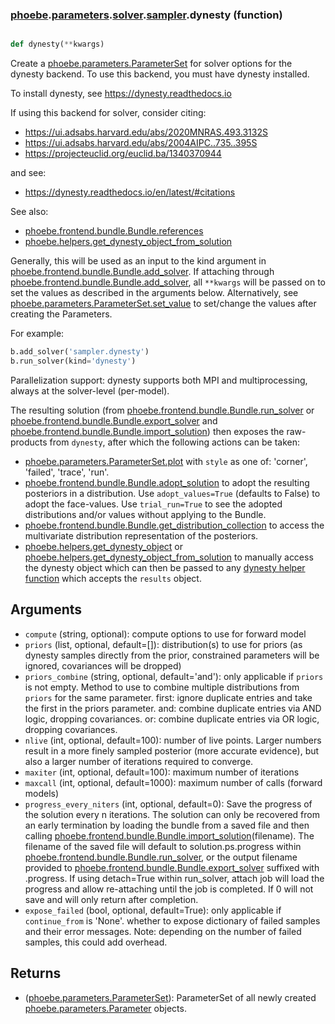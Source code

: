### [phoebe](phoebe.md).[parameters](phoebe.parameters.md).[solver](phoebe.parameters.solver.md).[sampler](phoebe.parameters.solver.sampler.md).dynesty (function)


```py

def dynesty(**kwargs)

```



Create a [phoebe.parameters.ParameterSet](phoebe.parameters.ParameterSet.md) for solver options for the
dynesty backend.  To use this backend, you must have dynesty installed.

To install dynesty, see https://dynesty.readthedocs.io

If using this backend for solver, consider citing:
* https://ui.adsabs.harvard.edu/abs/2020MNRAS.493.3132S
* https://ui.adsabs.harvard.edu/abs/2004AIPC..735..395S
* https://projecteuclid.org/euclid.ba/1340370944

and see:
* https://dynesty.readthedocs.io/en/latest/#citations

See also:
* [phoebe.frontend.bundle.Bundle.references](phoebe.frontend.bundle.Bundle.references.md)
* [phoebe.helpers.get_dynesty_object_from_solution](phoebe.helpers.get_dynesty_object_from_solution.md)

Generally, this will be used as an input to the kind argument in
[phoebe.frontend.bundle.Bundle.add_solver](phoebe.frontend.bundle.Bundle.add_solver.md).  If attaching through
[phoebe.frontend.bundle.Bundle.add_solver](phoebe.frontend.bundle.Bundle.add_solver.md), all `**kwargs` will be
passed on to set the values as described in the arguments below.  Alternatively,
see [phoebe.parameters.ParameterSet.set_value](phoebe.parameters.ParameterSet.set_value.md) to set/change the values
after creating the Parameters.

For example:

```py
b.add_solver('sampler.dynesty')
b.run_solver(kind='dynesty')
```

Parallelization support: dynesty supports both MPI and multiprocessing, always
at the solver-level (per-model).

The resulting solution (from [phoebe.frontend.bundle.Bundle.run_solver](phoebe.frontend.bundle.Bundle.run_solver.md) or
[phoebe.frontend.bundle.Bundle.export_solver](phoebe.frontend.bundle.Bundle.export_solver.md) and [phoebe.frontend.bundle.Bundle.import_solution](phoebe.frontend.bundle.Bundle.import_solution.md))
then exposes the raw-products from `dynesty`, after which the following
actions can be taken:

* [phoebe.parameters.ParameterSet.plot](phoebe.parameters.ParameterSet.plot.md) with `style` as one of:
    'corner', 'failed', 'trace', 'run'.
* [phoebe.frontend.bundle.Bundle.adopt_solution](phoebe.frontend.bundle.Bundle.adopt_solution.md) to adopt the resulting
    posteriors in a distribution.  Use `adopt_values=True` (defaults to False)
    to adopt the face-values.  Use `trial_run=True` to see the adopted
    distributions and/or values without applying to the Bundle.
* [phoebe.frontend.bundle.Bundle.get_distribution_collection](phoebe.frontend.bundle.Bundle.get_distribution_collection.md) to access
    the multivariate distribution representation of the posteriors.
* [phoebe.helpers.get_dynesty_object](phoebe.helpers.get_dynesty_object.md) or [phoebe.helpers.get_dynesty_object_from_solution](phoebe.helpers.get_dynesty_object_from_solution.md)
    to manually access the dynesty object which can then be passed to any
    [dynesty helper function](https://dynesty.readthedocs.io/en/latest/api.html#module-dynesty.results)
    which accepts the `results` object.


Arguments
----------
* `compute` (string, optional): compute options to use for forward model
* `priors` (list, optional, default=[]): distribution(s) to use for priors
    (as dynesty samples directly from the prior, constrained parameters will
    be ignored, covariances will be dropped)
* `priors_combine` (string, optional, default='and'): only applicable
    if `priors` is not empty.  Method to use to combine multiple distributions
    from `priors` for the same parameter.
    first: ignore duplicate entries and take the first in the priors parameter.
    and: combine duplicate entries via AND logic, dropping covariances.
    or: combine duplicate entries via OR logic, dropping covariances.
* `nlive` (int, optional, default=100): number of live points.   Larger
    numbers result in a more finely sampled posterior (more accurate evidence),
    but also a larger number of iterations required to converge.
* `maxiter` (int, optional, default=100): maximum number of iterations
* `maxcall` (int, optional, default=1000): maximum number of calls (forward models)
* `progress_every_niters` (int, optional, default=0): Save the progress of
    the solution every n iterations.  The solution can only be recovered
    from an early termination by loading the bundle from a saved file and
    then calling [phoebe.frontend.bundle.Bundle.import_solution](phoebe.frontend.bundle.Bundle.import_solution.md)(filename).
    The filename of the saved file will default to solution.ps.progress within
    [phoebe.frontend.bundle.Bundle.run_solver](phoebe.frontend.bundle.Bundle.run_solver.md), or the output filename provided
    to [phoebe.frontend.bundle.Bundle.export_solver](phoebe.frontend.bundle.Bundle.export_solver.md) suffixed with .progress.
    If using detach=True within run_solver, attach job will load the progress
    and allow re-attaching until the job is completed.  If 0 will not save
    and will only return after completion.
* `expose_failed` (bool, optional, default=True): only applicable if
    `continue_from` is 'None'. whether to expose dictionary of failed samples
    and their error messages.  Note: depending on the number of failed
    samples, this could add overhead.


Returns
--------
* ([phoebe.parameters.ParameterSet](phoebe.parameters.ParameterSet.md)): ParameterSet of all newly created
    [phoebe.parameters.Parameter](phoebe.parameters.Parameter.md) objects.

